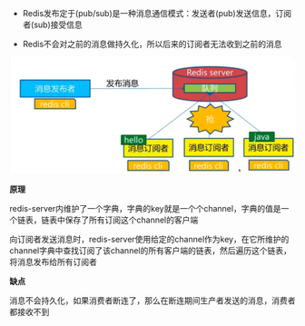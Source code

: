 * Redis发布定于(pub/sub)是一种消息通信模式：发送者(pub)发送信息，订阅者(sub)接受信息

* Redis不会对之前的消息做持久化，所以后来的订阅者无法收到之前的消息

![发布订阅](p\发布订阅.png)

**原理**

redis-server内维护了一个字典，字典的key就是一个个channel，字典的值是一个链表，链表中保存了所有订阅这个channel的客户端

向订阅者发送消息时，redis-server使用给定的channel作为key，在它所维护的channel字典中查找订阅了该channel的所有客户端的链表，然后遍历这个链表，将消息发布给所有订阅者

**缺点**

消息不会持久化，如果消费者断连了，那么在断连期间生产者发送的消息，消费者都接收不到
